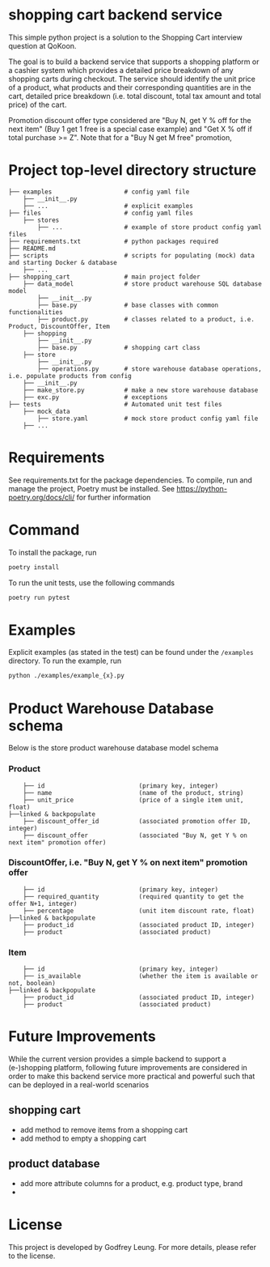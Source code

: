 # shopping cart backend service

This simple python project is a solution to the Shopping Cart interview question at QoKoon.

The goal is to build a backend service that supports a shopping platform or a cashier system which provides
a detailed price breakdown of any shopping carts during checkout. The service should identify the unit price of a product,
what products and their corresponding quantities are in the cart, detailed price breakdown (i.e. total discount,
total tax amount and total price) of the cart.

Promotion discount offer type considered are "Buy N, get Y % off for the next item" (Buy 1 get 1 free is a special case example)
and "Get X % off if total purchase >= Z". Note that for a "Buy N get M free" promotion,


# Project top-level directory structure

    ├── examples                    # config yaml file
        ├── __init__.py
        ├── ...                     # explicit examples
    ├── files                       # config yaml files
        ├── stores
            ├── ...                 # example of store product config yaml files
    ├── requirements.txt            # python packages required
    ├── README.md
    ├── scripts                     # scripts for populating (mock) data and starting Docker & database
        ├── ...
    ├── shopping_cart               # main project folder
        ├── data_model              # store product warehouse SQL database model
            ├── __init__.py
            ├── base.py             # base classes with common functionalities
            ├── product.py          # classes related to a product, i.e. Product, DiscountOffer, Item
        ├── shopping
            ├── __init__.py
            ├── base.py             # shopping cart class
        ├── store
            ├── __init__.py
            ├── operations.py       # store warehouse database operations, i.e. populate products from config
        ├── __init__.py
        ├── make_store.py           # make a new store warehouse database
        ├── exc.py                  # exceptions
    ├── tests                       # Automated unit test files
        ├── mock_data
            ├── store.yaml          # mock store product config yaml file
        ├── ...


# Requirements

See requirements.txt for the package dependencies. To compile, run and manage the project, Poetry must be installed.
See https://python-poetry.org/docs/cli/ for further information

# Command

To install the package, run

```bash
poetry install
```

To run the unit tests, use the following commands

```bash
poetry run pytest
```

# Examples

Explicit examples (as stated in the test) can be found under the `/examples` directory. To run the example, run
```bash
python ./examples/example_{x}.py
```


# Product Warehouse Database schema

Below is the store product warehouse database model schema

### Product
        ├── id                          (primary key, integer)
        ├── name                        (name of the product, string)
        ├── unit_price                  (price of a single item unit, float)
    ├──linked & backpopulate
        ├── discount_offer_id           (associated promotion offer ID, integer)
        ├── discount_offer              (associated "Buy N, get Y % on next item" promotion offer)

### DiscountOffer, i.e. "Buy N, get Y % on next item" promotion offer
        ├── id                          (primary key, integer)
        ├── required_quantity           (required quantity to get the offer N+1, integer)
        ├── percentage                  (unit item discount rate, float)
    ├──linked & backpopulate
        ├── product_id                  (associated product ID, integer)
        ├── product                     (associated product)

### Item
        ├── id                          (primary key, integer)
        ├── is_available                (whether the item is available or not, boolean)
    ├──linked & backpopulate
        ├── product_id                  (associated product ID, integer)
        ├── product                     (associated product)


# Future Improvements

While the current version provides a simple backend to support a (e-)shopping platform, following future improvements
are considered in order to make this backend service more practical and powerful such that can be deployed in a
real-world scenarios

## shopping cart
- add method to remove items from a shopping cart
- add method to empty a shopping cart

## product database
- add more attribute columns for a product, e.g. product type, brand
-


# License

This project is developed by Godfrey Leung. For more details, please refer to the license.